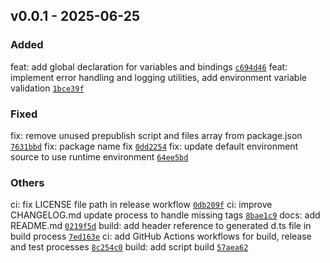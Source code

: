 ## v0.0.1 - 2025-06-25

### Added
feat: add global declaration for variables and bindings [`c694d46`](https://github.com/n4nlabs/hono-kit/c694d46)
feat: implement error handling and logging utilities, add environment variable validation [`1bce39f`](https://github.com/n4nlabs/hono-kit/1bce39f)

### Fixed
fix: remove unused prepublish script and files array from package.json [`7631bbd`](https://github.com/n4nlabs/hono-kit/7631bbd)
fix: package name fix [`0dd2254`](https://github.com/n4nlabs/hono-kit/0dd2254)
fix: update default environment source to use runtime environment [`64ee5bd`](https://github.com/n4nlabs/hono-kit/64ee5bd)


### Others
ci: fix LICENSE file path in release workflow [`0db209f`](https://github.com/n4nlabs/hono-kit/0db209f)
ci: improve CHANGELOG.md update process to handle missing tags [`8bae1c9`](https://github.com/n4nlabs/hono-kit/8bae1c9)
docs: add README.md [`0219f5d`](https://github.com/n4nlabs/hono-kit/0219f5d)
build: add header reference to generated d.ts file in build process [`7ed163e`](https://github.com/n4nlabs/hono-kit/7ed163e)
ci: add GitHub Actions workflows for build, release and test processes [`8c254c0`](https://github.com/n4nlabs/hono-kit/8c254c0)
build: add script build [`57aea62`](https://github.com/n4nlabs/hono-kit/57aea62)